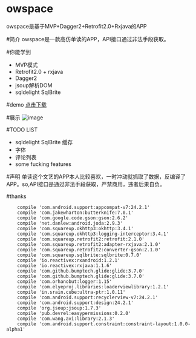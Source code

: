 # owspace
owspace是基于MVP+Dagger2+Retrofit2.0+Rxjava的APP

#简介
owspace是一款高仿单读的APP，API接口通过非法手段获取。<br>

#你能学到
* MVP模式
* Retrofit2.0 + rxjava
* Dagger2
* jsoup解析DOM
* sqldelight SqlBrite

#demo
[点击下载](https://beta.bugly.qq.com/dsn9)


#展示
![image](https://github.com/babylikebird/owspace/blob/master/owspace.gif)

#TODO LIST
* sqldelight SqlBrite 缓存
* 字体
* 评论列表
* some fucking features

#声明
单读这个文艺的APP本人比较喜欢，一时冲动就抓取了数据，反编译了APP。so,API接口是通过非法手段获取，严禁商用，违者后果自负。<br>

#thanks
```
	compile 'com.android.support:appcompat-v7:24.2.1'
    compile 'com.jakewharton:butterknife:7.0.1'
    compile 'com.google.code.gson:gson:2.6.2'
    compile 'net.danlew:android.joda:2.9.3'
    compile 'com.squareup.okhttp3:okhttp:3.4.1'
    compile 'com.squareup.okhttp3:logging-interceptor:3.4.1'
    compile 'com.squareup.retrofit2:retrofit:2.1.0'
    compile 'com.squareup.retrofit2:adapter-rxjava:2.1.0'
    compile 'com.squareup.retrofit2:converter-gson:2.1.0'
    compile 'com.squareup.sqlbrite:sqlbrite:0.7.0'
    compile 'io.reactivex:rxandroid:1.2.1'
    compile 'io.reactivex:rxjava:1.1.6'
    compile 'com.github.bumptech.glide:glide:3.7.0'
    compile 'com.github.bumptech.glide:glide:3.7.0'
    compile 'com.orhanobut:logger:1.15'
    compile 'com.elyeproj.libraries:loaderviewlibrary:1.2.1'
    compile 'in.srain.cube:ultra-ptr:1.0.11'
    compile 'com.android.support:recyclerview-v7:24.2.1'
    compile 'com.android.support:design:24.2.1'
    compile 'org.jsoup:jsoup:1.7.3'
    compile 'pub.devrel:easypermissions:0.2.0'
    compile 'com.wang.avi:library:2.1.3'
    compile 'com.android.support.constraint:constraint-layout:1.0.0-alpha1'
```

